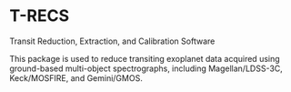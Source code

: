 # T-RECS
Transit Reduction, Extraction, and Calibration Software

This package is used to reduce transiting exoplanet data acquired using ground-based multi-object spectrographs, including Magellan/LDSS-3C, Keck/MOSFIRE, and Gemini/GMOS.
